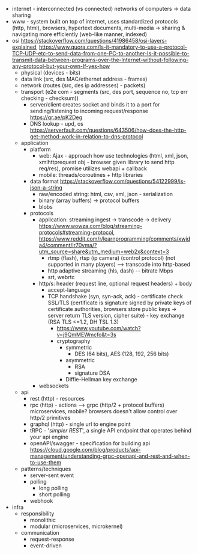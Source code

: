 - internet - interconnected (vs connected) networks of computers -> data sharing
- www - system built on top of internet, uses standardized protocols (http, html), browsers, hypertext documents, multi-media -> sharing & navigating more efficiently (web-like manner, indexed)
- osi https://stackoverflow.com/questions/41986458/osi-layers-explained, https://www.quora.com/Is-it-mandatory-to-use-a-protocol-TCP-UDP-etc-to-send-data-from-one-PC-to-another-Is-it-possible-to-transmit-data-between-programs-over-the-Internet-without-following-any-protocol-but-your-own-If-yes-how
	- physical (devices - bits)
	- data link (src, des MAC/ethernet address - frames)
	- network (routes (src, des ip addresses) - packets)
	- transport (e2e com - segments (src, des port, sequence no, tcp err checking - checksum))
		- server/client creates socket and binds it to a port for sending/listening to incoming request/response https://qr.ae/pK2Deg
		- DNS lookup - upd, os https://serverfault.com/questions/643506/how-does-the-http-get-method-work-in-relation-to-dns-protocol
	- application
		- platform
			- web: Ajax - approach how use technologies (html, xml, json, xmlhttprequest obj - browser given library to send http req/res), promise utilizes webapi + callback
			- mobile: threads/coroutines + http libraries
		- data format https://stackoverflow.com/questions/54122999/is-json-a-string
			- raw/encoded string: html, csv, xml, json - serialization
			- binary (array buffers) -> protocol buffers
			- blobs
		- protocols
			- application: streaming ingest -> transcode -> delivery https://www.wowza.com/blog/streaming-protocols#streaming-protocol, https://www.reddit.com/r/learnprogramming/comments/xwjda4/comment/ir70vma/?utm_source=share&utm_medium=web2x&context=3
				- rtmp (flash), rtsp (ip camera) (control protocol)  (not supported in many players) --> transcode into http-based
				- http adaptive streaming (hls, dash) -- bitrate Mbps
				- srt, webrtc
			- http/s: header (request line, optional request headers) + body
				- accept-language
				- TCP handshake (syn, syn-ack, ack) - certificate check SSL/TLS (certificate is signature signed by private keys of certificate authorities, browsers store public keys -> server return TLS version, cipher suite) - key exchange (RSA TLS <=1.2, DH  TSL 1.3) 
					- https://www.youtube.com/watch?v=j9QmMEWmcfo&t=3s
					- cryptography
						- symmetric
							- DES (64 bits), AES (128, 192, 256 bits)
						- asymmetric
							- RSA
							- signature DSA
						- Diffie-Hellman key exchange
			- websockets
	- api
		- rest (http) - resources
		- rpc (http) - actions --> grpc (http/2 + protocol buffers) microservices, mobile? browsers doesn't allow control over http/2 primitives
		- graphql (http) - single url to engine point
		- tRPC - '*simpler REST*', a single API endpoint that operates behind your api engine
		- openAPI/swagger - specification for building api https://cloud.google.com/blog/products/api-management/understanding-grpc-openapi-and-rest-and-when-to-use-them
	- patterns/techniques
		- server-sent event
		- polling
			- long polling
			- short polling
		- webhook
- infra
	-  responsibility
		- monolithic
		- modular (microservices, microkernel)
	- communication
		- request-response
		- event-driven
